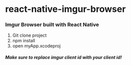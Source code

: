 # react-native-imgur-browser
### Imgur Browser built with React Native
1. Git clone project
2. npm install
3. open myApp.xcodeproj

##### Make sure to replace imgur client id with your client id!
